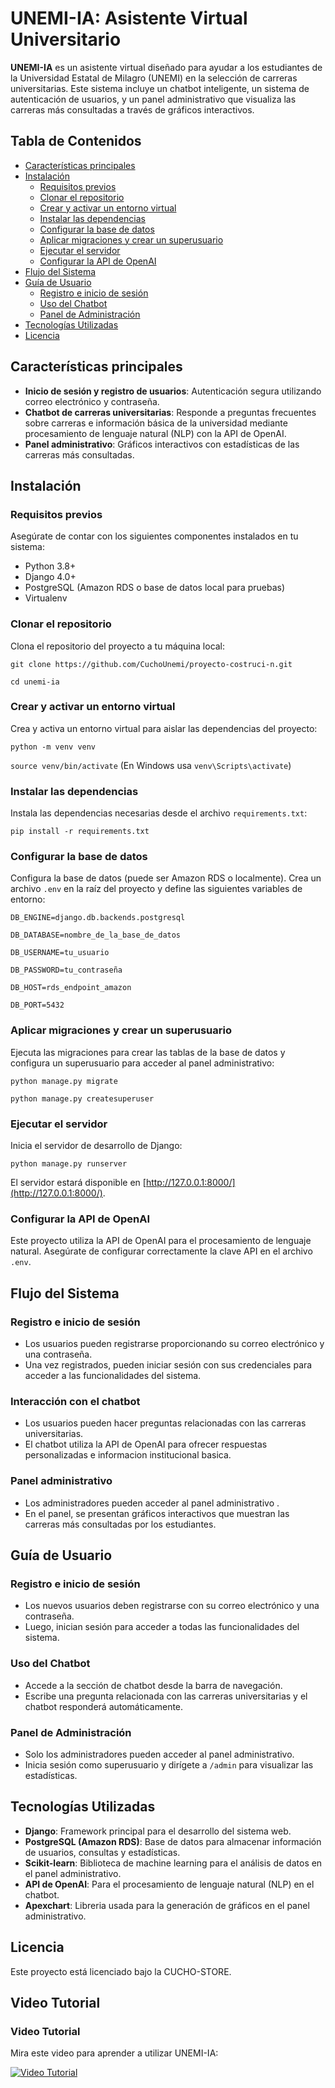 # UNEMI-IA: Asistente Virtual Universitario

**UNEMI-IA** es un asistente virtual diseñado para ayudar a los estudiantes de la Universidad Estatal de Milagro (UNEMI) en la selección de carreras universitarias. Este sistema incluye un chatbot inteligente, un sistema de autenticación de usuarios, y un panel administrativo que visualiza las carreras más consultadas a través de gráficos interactivos.

## Tabla de Contenidos
- [Características principales](#características-principales)
- [Instalación](#instalación)
  - [Requisitos previos](#requisitos-previos)
  - [Clonar el repositorio](#clonar-el-repositorio)
  - [Crear y activar un entorno virtual](#crear-y-activar-un-entorno-virtual)
  - [Instalar las dependencias](#instalar-las-dependencias)
  - [Configurar la base de datos](#configurar-la-base-de-datos)
  - [Aplicar migraciones y crear un superusuario](#aplicar-migraciones-y-crear-un-superusuario)
  - [Ejecutar el servidor](#ejecutar-el-servidor)
  - [Configurar la API de OpenAI](#configurar-la-api-de-openai)
- [Flujo del Sistema](#flujo-del-sistema)
- [Guía de Usuario](#guía-de-usuario)
  - [Registro e inicio de sesión](#registro-e-inicio-de-sesión)
  - [Uso del Chatbot](#uso-del-chatbot)
  - [Panel de Administración](#panel-de-administración)
- [Tecnologías Utilizadas](#tecnologías-utilizadas)
- [Licencia](#licencia)

## Características principales
- **Inicio de sesión y registro de usuarios**: Autenticación segura utilizando correo electrónico y contraseña.
- **Chatbot de carreras universitarias**: Responde a preguntas frecuentes sobre carreras e información básica de la universidad mediante procesamiento de lenguaje natural (NLP) con la API de OpenAI.
- **Panel administrativo**: Gráficos interactivos con estadísticas de las carreras más consultadas.

## Instalación

### Requisitos previos
Asegúrate de contar con los siguientes componentes instalados en tu sistema:
- Python 3.8+
- Django 4.0+
- PostgreSQL (Amazon RDS o base de datos local para pruebas)
- Virtualenv

### Clonar el repositorio
Clona el repositorio del proyecto a tu máquina local:

`git clone https://github.com/CuchoUnemi/proyecto-costruci-n.git`

`cd unemi-ia`

### Crear y activar un entorno virtual
Crea y activa un entorno virtual para aislar las dependencias del proyecto:

`python -m venv venv`

`source venv/bin/activate`  (En Windows usa `venv\Scripts\activate`)

### Instalar las dependencias
Instala las dependencias necesarias desde el archivo `requirements.txt`:

`pip install -r requirements.txt`

### Configurar la base de datos
Configura la base de datos (puede ser Amazon RDS o localmente). Crea un archivo `.env` en la raíz del proyecto y define las siguientes variables de entorno:

`DB_ENGINE=django.db.backends.postgresql`

`DB_DATABASE=nombre_de_la_base_de_datos`

`DB_USERNAME=tu_usuario`

`DB_PASSWORD=tu_contraseña`

`DB_HOST=rds_endpoint_amazon`

`DB_PORT=5432`


### Aplicar migraciones y crear un superusuario
Ejecuta las migraciones para crear las tablas de la base de datos y configura un superusuario para acceder al panel administrativo:

`python manage.py migrate`

`python manage.py createsuperuser`

### Ejecutar el servidor
Inicia el servidor de desarrollo de Django:

`python manage.py runserver`

El servidor estará disponible en [http://127.0.0.1:8000/](http://127.0.0.1:8000/).

### Configurar la API de OpenAI
Este proyecto utiliza la API de OpenAI para el procesamiento de lenguaje natural. Asegúrate de configurar correctamente la clave API en el archivo `.env`.

## Flujo del Sistema

### Registro e inicio de sesión
- Los usuarios pueden registrarse proporcionando su correo electrónico y una contraseña.
- Una vez registrados, pueden iniciar sesión con sus credenciales para acceder a las funcionalidades del sistema.

### Interacción con el chatbot
- Los usuarios pueden hacer preguntas relacionadas con las carreras universitarias.
- El chatbot utiliza la API de OpenAI para ofrecer respuestas personalizadas e informacion institucional basica.

### Panel administrativo
- Los administradores pueden acceder al panel administrativo .
- En el panel, se presentan gráficos interactivos que muestran las carreras más consultadas por los estudiantes.

## Guía de Usuario

### Registro e inicio de sesión
- Los nuevos usuarios deben registrarse con su correo electrónico y una contraseña.
- Luego, inician sesión para acceder a todas las funcionalidades del sistema.

### Uso del Chatbot
- Accede a la sección de chatbot desde la barra de navegación.
- Escribe una pregunta relacionada con las carreras universitarias y el chatbot responderá automáticamente.

### Panel de Administración
- Solo los administradores pueden acceder al panel administrativo.
- Inicia sesión como superusuario y dirígete a `/admin` para visualizar las estadísticas.

## Tecnologías Utilizadas
- **Django**: Framework principal para el desarrollo del sistema web.
- **PostgreSQL (Amazon RDS)**: Base de datos para almacenar información de usuarios, consultas y estadísticas.
- **Scikit-learn**: Biblioteca de machine learning para el análisis de datos en el panel administrativo.
- **API de OpenAI**: Para el procesamiento de lenguaje natural (NLP) en el chatbot.
- **Apexchart**:  Libreria usada para la generación de gráficos en el panel administrativo.

## Licencia
Este proyecto está licenciado bajo la CUCHO-STORE. 
<h2>Video Tutorial</h2>

### Video Tutorial

Mira este video para aprender a utilizar UNEMI-IA:

[![Video Tutorial](https://img.youtube.com/vi/Q9Pfgx0l3es/maxresdefault.jpg)](https://youtu.be/Q9Pfgx0l3es?si=M1nzEgV1nR4aBMzc)



